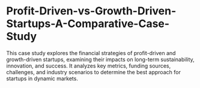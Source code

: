 # Profit-Driven-vs-Growth-Driven-Startups-A-Comparative-Case-Study
This case study explores the financial strategies of profit-driven and growth-driven startups, examining their impacts on long-term sustainability, innovation, and success. It analyzes key metrics, funding sources, challenges, and industry scenarios to determine the best approach for startups in dynamic markets.
